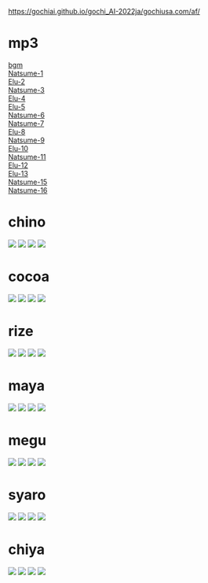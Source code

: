 <https://gochiai.github.io/gochi_AI-2022ja/gochiusa.com/af/>
# mp3
<a href="https://gochiai.github.io/gochi_AI-2022ja/gochiusa.com/af/core_sys/images/others/bgm/af2022.mp3">bgm</a>  
<a href="https://gochiai.github.io/gochi_AI-2022ja/gochiusa.com/af/core_sys/images/others/voice01_Natsume.mp3">Natsume-1</a>  
<a href="https://gochiai.github.io/gochi_AI-2022ja/gochiusa.com/af/core_sys/images/others/voice02_Elu.mp3">Elu-2</a>  
<a href="https://gochiai.github.io/gochi_AI-2022ja/gochiusa.com/af/core_sys/images/others/voice03_Natsume.mp3">Natsume-3</a>  
<a href="https://gochiai.github.io/gochi_AI-2022ja/gochiusa.com/af/core_sys/images/others/voice04_Elu.mp3">Elu-4</a>  
<a href="https://gochiai.github.io/gochi_AI-2022ja/gochiusa.com/af/core_sys/images/others/voice05_Elu.mp3">Elu-5</a>  
<a href="https://gochiai.github.io/gochi_AI-2022ja/gochiusa.com/af/core_sys/images/others/voice06_Natsume.mp3">Natsume-6</a>  
<a href="https://gochiai.github.io/gochi_AI-2022ja/gochiusa.com/af/core_sys/images/others/voice07_Natsume.mp3">Natsume-7</a>  
<a href="https://gochiai.github.io/gochi_AI-2022ja/gochiusa.com/af/core_sys/images/others/voice08_Elu.mp3">Elu-8</a>  
<a href="https://gochiai.github.io/gochi_AI-2022ja/gochiusa.com/af/core_sys/images/others/voice09_Natsume.mp3">Natsume-9</a>  
<a href="https://gochiai.github.io/gochi_AI-2022ja/gochiusa.com/af/core_sys/images/others/voice10_Elu.mp3">Elu-10</a>  
<a href="https://gochiai.github.io/gochi_AI-2022ja/gochiusa.com/af/core_sys/images/others/voice11_Natsume.mp3">Natsume-11</a>  
<a href="https://gochiai.github.io/gochi_AI-2022ja/gochiusa.com/af/core_sys/images/others/voice12_Elu.mp3">Elu-12</a>  
<a href="https://gochiai.github.io/gochi_AI-2022ja/gochiusa.com/af/core_sys/images/others/voice13_Elu.mp3">Elu-13</a>  
<a href="https://gochiai.github.io/gochi_AI-2022ja/gochiusa.com/af/core_sys/images/others/voice14_Natsume.mp3">Natsume-15</a>  
<a href="https://gochiai.github.io/gochi_AI-2022ja/gochiusa.com/af/core_sys/images/others/voice16_Natsume.mp3">Natsume-16</a>  
# chino
![](gochiusa.com/af/core_sys/images/main/chara/chino.jpg)
![](gochiusa.com/af/core_sys/images/main/special/chino_egg.png)
![](gochiusa.com/af/core_sys/images/main/special/chino.png)
![](gochiusa.com/af/core_sys/images/main/house/chino.png)
# cocoa
![](gochiusa.com/af/core_sys/images/main/chara/cocoa.jpg)
![](gochiusa.com/af/core_sys/images/main/special/cocoa_egg.png)
![](gochiusa.com/af/core_sys/images/main/special/cocoa.png)
![](gochiusa.com/af/core_sys/images/main/house/cocoa.png)
# rize
![](gochiusa.com/af/core_sys/images/main/chara/rize.jpg)
![](gochiusa.com/af/core_sys/images/main/special/rize_egg.png)
![](gochiusa.com/af/core_sys/images/main/special/rize.png)
![](gochiusa.com/af/core_sys/images/main/house/rize.png)
# maya
![](gochiusa.com/af/core_sys/images/main/chara/maya.jpg)
![](gochiusa.com/af/core_sys/images/main/special/maya_egg.png)
![](gochiusa.com/af/core_sys/images/main/special/maya.png)
![](gochiusa.com/af/core_sys/images/main/house/maya.png)
# megu
![](gochiusa.com/af/core_sys/images/main/chara/megu.jpg)
![](gochiusa.com/af/core_sys/images/main/special/megu_egg.png)
![](gochiusa.com/af/core_sys/images/main/special/megu.png)
![](gochiusa.com/af/core_sys/images/main/house/megu.png)
# syaro
![](gochiusa.com/af/core_sys/images/main/chara/syaro.jpg)
![](gochiusa.com/af/core_sys/images/main/special/syaro_egg.png)
![](gochiusa.com/af/core_sys/images/main/special/syaro.png)
![](gochiusa.com/af/core_sys/images/main/house/syaro.png)
# chiya
![](gochiusa.com/af/core_sys/images/main/chara/chiya.jpg)
![](gochiusa.com/af/core_sys/images/main/special/chiya_egg.png)
![](gochiusa.com/af/core_sys/images/main/special/chiya.png)
![](gochiusa.com/af/core_sys/images/main/house/chiya.png)
